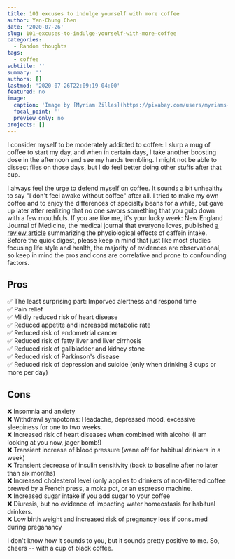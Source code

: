 ```yaml
---
title: 101 excuses to indulge yourself with more coffee
author: Yen-Chung Chen
date: '2020-07-26'
slug: 101-excuses-to-indulge-yourself-with-more-coffee
categories:
  - Random thoughts
tags:
  - coffee
subtitle: ''
summary: ''
authors: []
lastmod: '2020-07-26T22:09:19-04:00'
featured: no
image:
  caption: 'Image by [Myriam Zilles](https://pixabay.com/users/myriams-fotos-1627417/?utm_source=link-attribution&utm_medium=referral&utm_campaign=image&utm_content=2317201) from [Pixabay](https://pixabay.com/) '
  focal_point: ''
  preview_only: no
projects: []
---
```


I consider myself to be moderately addicted to coffee: I slurp a mug of coffee to start my day, and when in certain days, I take another boosting dose in the afternoon and see my hands trembling. I might not be able to dissect flies on those days, but I do feel better doing other stuffs after that cup.

I always feel the urge to defend myself on coffee. It sounds a bit unhealthy to say "I don't feel awake without coffee" after all. I tried to make my own coffee and to enjoy the differences of specialty beans for a while, but gave up later after realizing that no one savors something that you gulp down with a few mouthfuls. If you are like me, it's your lucky week: New England Journal of Medicine, the medical journal that everyone loves, published [a review article](https://doi.org/10.1056/NEJMra1816604) summarizing the physiological effects of caffein intake. Before the quick digest, please keep in mind that just like most studies focusing life style and health, the majority of evidences are observational, so keep in mind the pros and cons are correlative and prone to confounding factors.

## Pros

✅ The least surprising part: Imporved alertness and respond time  
✅ Pain relief  
✅ Mildly reduced risk of heart disease  
✅ Reduced appetite and increased metabolic rate  
✅ Reduced risk of endometrial cancer  
✅ Reduced risk of fatty liver and liver cirrhosis  
✅ Reduced risk of gallbladder and kidney stone  
✅ Reduced risk of Parkinson's disease  
✅ Reduced risk of depression and suicide (only when drinking 8 cups or more per day)  

## Cons

❌ Insomnia and anxiety  
❌ Withdrawl sympotoms: Headache, depressed mood, excessive sleepiness for one to two weeks.  
❌ Increased risk of heart diseases when combined with alcohol (I am looking at you now, jager bomb!)  
❌ Transient increase of blood pressure (wane off for habitual drinkers in a week)    
❌ Transient decrease of insulin sensitivity (back to baseline after no later than six months)  
❌ Increased cholesterol level (only applies to drinkers of non-filtered coffee brewed by a French   press, a moka pot, or an espresso machine.  
❌ Increased sugar intake if you add sugar to your coffee  
❌ Diuresis, but no evidence of impacting water homeostasis for habitual drinkers.  
❌ Low birth weight and increased risk of pregnancy loss if consumed during preganancy  

I don't know how it sounds to you, but it sounds pretty positive to me. So, cheers -- with a cup of black coffee.
